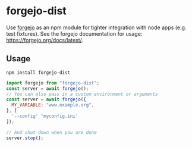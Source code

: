 # forgejo-dist

Use [forgejo](http://forgejo.org) as an npm module for tighter integration with node apps (e.g. test fixtures). See the forgejo documentation for usage: https://forgejo.org/docs/latest/.

## Usage

`npm install forgejo-dist`

```javascript
import forgejo from "forgejo-dist";
const server = await forgejo();
// You can also pass in a custom environment or arguments
const server = await forgejo({
  MY_VARIABLE: "www.example.org",
}, [
  '--config' 'myconfig.ini'
]);

// And shut down when you are done
server.stop();
```
